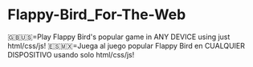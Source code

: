 # Flappy-Bird_For-The-Web
🇬🇧🇺🇸=Play Flappy Bird's popular game in ANY DEVICE using just html/css/js!
🇪🇸🇲🇽=Juega al juego popular Flappy Bird en CUALQUIER DISPOSITIVO usando solo html/css/js!
